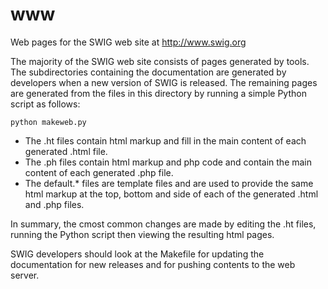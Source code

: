 www
===

Web pages for the SWIG web site at http://www.swig.org

The majority of the SWIG web site consists of pages generated by tools. The subdirectories containing the documentation are generated by developers when a new version of SWIG is released. The remaining pages are generated from the files in this directory by running a simple Python script as follows:

`````
python makeweb.py
`````

- The .ht files contain html markup and fill in the main content of each generated .html file.
- The .ph files contain html markup and php code and contain the main content of each generated .php file.
- The default.* files are template files and are used to provide the same html markup at the top, bottom and side of each of the generated .html and .php files.

In summary, the cmost common changes are made by editing the .ht files, running the Python script then viewing the resulting html pages.

SWIG developers should look at the Makefile for updating the documentation for new releases and for pushing contents to the web server.
